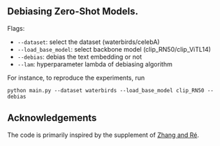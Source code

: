 ## Debiasing Zero-Shot Models.

Flags:
  - `--dataset`: select the dataset (waterbirds/celebA)
  - `--load_base_model`: select backbone model (clip_RN50/clip_ViTL14)
  - `--debias`: debias the text embedding or not
  - `--lam`: hyperparameter lambda of debiasing algorithm


For instance, to reproduce the experiments, run
```
python main.py --dataset waterbirds --load_base_model clip_RN50 --debias
```


## Acknowledgements
The code is primarily inspired by the supplement of [Zhang and Ré](https://openreview.net/forum?id=uPdS_7pdA9p).
